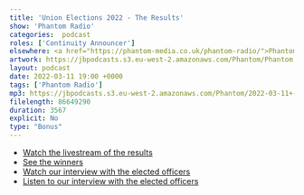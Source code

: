 ```yaml
---
title: 'Union Elections 2022 - The Results'
show: 'Phantom Radio'
categories:  podcast
roles: ['Continuity Announcer']
elsewhere: <a href="https://phantom-media.co.uk/phantom-radio/">Phantom Media</a>
artwork: https://jbpodcasts.s3.eu-west-2.amazonaws.com/Phantom/Phantom.jpg
layout: podcast
date: 2022-03-11 19:00 +0000
tags: ['Phantom Radio']
mp3: https://jbpodcasts.s3.eu-west-2.amazonaws.com/Phantom/2022-03-11+-+Election+Results.mp3
filelength: 86649290
duration: 3567  
explicit: No
type: "Bonus"
---
```


* [Watch the livestream of the results](https://fb.watch/bIulanreSo/)
* [See the winners](https://www.derbyunion.co.uk/news/article/6013/Officer-Elections-2022/)
* [Watch our interview with the elected officers](https://fb.watch/bIuy-aX8N_/)
* [Listen to our interview with the elected officers](https://anchor.fm/phantomradio/episodes/Union-Elections-2022---Officers-Interview-e1fk3r9)
